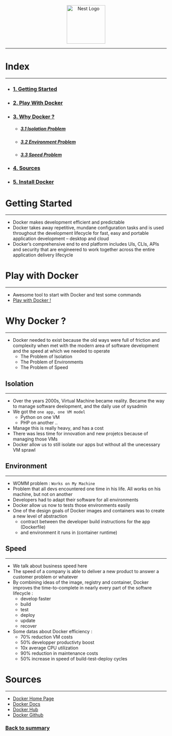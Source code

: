 <p align="center">
  <a href="https://docs.docker.com" target="blank"><img src="https://cdn.worldvectorlogo.com/logos/docker.svg" width="120" alt="Nest Logo" /></a>
</p>

***

# Index
***
- ### [1. Getting Started](#getting-started)
- ### [2. Play With Docker](#play-with-docker)
- ### [3. Why Docker ?](#why-docker-?)
  - ##### [3.1 Isolation Problem](#isolation)
  - ##### [3.2 Environment Problem](#environment)
  - ##### [3.3 Speed Problem](#speed)
- ### [4. Sources](#sources)
- ### [5. Install Docker](1-install-docker.md)

# Getting Started
***

- Docker makes development efficient and predictable
- Docker takes away repetitive, mundane configuration tasks and is used throughout the development lifecycle for fast, easy and portable application development – desktop and cloud
- Docker’s comprehensive end to end platform includes UIs, CLIs, APIs and security that are engineered to work together across the entire application delivery lifecycle

# Play with Docker
***

- Awesome tool to start with Docker and test some commands
- <a href="https://labs.play-with-docker.com" target="_blank">Play with Docker !</a>

# Why Docker ?
***
- Docker needed to exist because the old ways were full of friction and complexity when met with the modern area of software development and the speed at which we needed to operate
    - The Problem of Isolation
    - The Problem of Environments
    - The Problem of Speed

## Isolation
***
- Over the years 2000s, Virtual Machine became reality. Became the way to manage software deelopment, and the daily use of sysadmin
- We got the `one app, one VM model`
    - Python on one VM
    - PHP on another ..
- Manage this is really heavy, and has a cost
- There was less time for innovation and new projetcs because of managing those VMs
- Docker allow us to still isolate our apps but without all the unecessary VM sprawl

## Environment
***
- WOMM problem : `Works on My Machine`
- Problem that all devs encountered one time in his life. All works on his machine, but not on another
- Developers had to adapt their software for all environments
- Docker allow us now to tests those environments easily
- One of the design goals of Docker images and containers was to create a new level of abstraction
    - contract between the developer build instructions for the app (Dockerfile)
    - and environment it runs in (container runtime)

## Speed
***
- We talk about business speed here
- The speed of a company is able to deliver a new product to answer a customer problem or whatever
- By combining ideas of the image, registry and container, Docker improves the time-to-complete in nearly every part of the softwre lifecycle :
    - develop faster
    - build
    - test
    - deploy
    - update
    - recover
- Some datas about Docker efficiency :
    - 70% reduction VM costs
    - 50% developper productivty boost
    - 10x average CPU utilization
    - 90% reduction in maintenance costs
    - 50% increase in speed of build-test-deploy cycles

# Sources
***

- <a href="https://www.docker.com" target="_blank">Docker Home Page</a>
- <a href="https://docs.docker.com" target="_blank">Docker Docs</a>
- <a href="https://hub.docker.com" target="_blank">Docker Hub</a>
- <a href="https://github.com/docker" target="_blank">Docker Github</a>

### [Back to summary](../Summary.md)